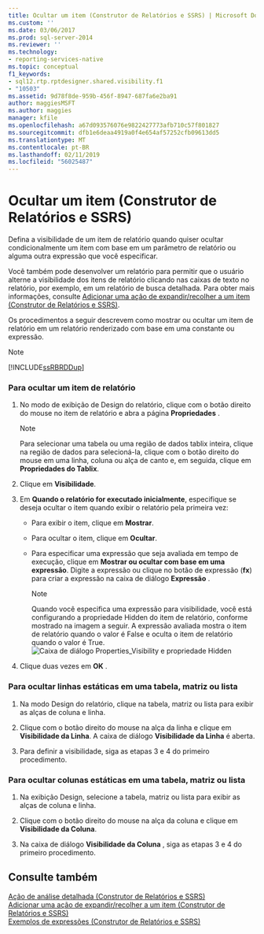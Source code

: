 ```yaml
---
title: Ocultar um item (Construtor de Relatórios e SSRS) | Microsoft Docs
ms.custom: ''
ms.date: 03/06/2017
ms.prod: sql-server-2014
ms.reviewer: ''
ms.technology:
- reporting-services-native
ms.topic: conceptual
f1_keywords:
- sql12.rtp.rptdesigner.shared.visibility.f1
- "10503"
ms.assetid: 9d78f8de-959b-456f-8947-687fa6e2ba91
author: maggiesMSFT
ms.author: maggies
manager: kfile
ms.openlocfilehash: a67d093576076e9822427773afb710c57f801827
ms.sourcegitcommit: dfb1e6deaa4919a0f4e654af57252cfb09613dd5
ms.translationtype: MT
ms.contentlocale: pt-BR
ms.lasthandoff: 02/11/2019
ms.locfileid: "56025487"
---
```

# <a name="hide-an-item-report-builder-and-ssrs"></a>Ocultar um item (Construtor de Relatórios e SSRS)
  Defina a visibilidade de um item de relatório quando quiser ocultar condicionalmente um item com base em um parâmetro de relatório ou alguma outra expressão que você especificar.  
  
 Você também pode desenvolver um relatório para permitir que o usuário alterne a visibilidade dos itens de relatório clicando nas caixas de texto no relatório, por exemplo, em um relatório de busca detalhada. Para obter mais informações, consulte [Adicionar uma ação de expandir/recolher a um item &#40;Construtor de Relatórios e SSRS&#41;](../report-design/add-an-expand-or-collapse-action-to-an-item-report-builder-and-ssrs.md).  
  
 Os procedimentos a seguir descrevem como mostrar ou ocultar um item de relatório em um relatório renderizado com base em uma constante ou expressão.  
  
> [!NOTE]  
>  [!INCLUDE[ssRBRDDup](../../includes/ssrbrddup-md.md)]  
  
### <a name="to-hide-a-report-item"></a>Para ocultar um item de relatório  
  
1.  No modo de exibição de Design do relatório, clique com o botão direito do mouse no item de relatório e abra a página **Propriedades** .  
  
    > [!NOTE]  
    >  Para selecionar uma tabela ou uma região de dados tablix inteira, clique na região de dados para selecioná-la, clique com o botão direito do mouse em uma linha, coluna ou alça de canto e, em seguida, clique em **Propriedades do Tablix**.  
  
2.  Clique em **Visibilidade**.  
  
3.  Em **Quando o relatório for executado inicialmente**, especifique se deseja ocultar o item quando exibir o relatório pela primeira vez:  
  
    -   Para exibir o item, clique em **Mostrar**.  
  
    -   Para ocultar o item, clique em **Ocultar**.  
  
    -   Para especificar uma expressão que seja avaliada em tempo de execução, clique em **Mostrar ou ocultar com base em uma expressão**. Digite a expressão ou clique no botão de expressão (**fx**) para criar a expressão na caixa de diálogo **Expressão** .  
  
        > [!NOTE]  
        >  Quando você especifica uma expressão para visibilidade, você está configurando a propriedade Hidden do item de relatório, conforme mostrado na imagem a seguir. A expressão avaliada mostra o item de relatório quando o valor é False e oculta o item de relatório quando o valor é True.   
        > ![Caixa de diálogo Properties_Visibility e propriedade Hidden](../media/hiddenproperty-propertiesvisibility.png "Caixa de diálogo Properties_Visibility e propriedade Hidden")  
  
4.  Clique duas vezes em **OK** .  
  
### <a name="to-hide-static-rows-in-a-table-matrix-or-list"></a>Para ocultar linhas estáticas em uma tabela, matriz ou lista  
  
1.  Na modo Design do relatório, clique na tabela, matriz ou lista para exibir as alças de coluna e linha.  
  
2.  Clique com o botão direito do mouse na alça da linha e clique em **Visibilidade da Linha**. A caixa de diálogo **Visibilidade da Linha** é aberta.  
  
3.  Para definir a visibilidade, siga as etapas 3 e 4 do primeiro procedimento.  
  
### <a name="to-hide-static-columns-in-a-table-matrix-or-list"></a>Para ocultar colunas estáticas em uma tabela, matriz ou lista  
  
1.  Na exibição Design, selecione a tabela, matriz ou lista para exibir as alças de coluna e linha.  
  
2.  Clique com o botão direito do mouse na alça da coluna e clique em **Visibilidade da Coluna**.  
  
3.  Na caixa de diálogo **Visibilidade da Coluna** , siga as etapas 3 e 4 do primeiro procedimento.  
  
## <a name="see-also"></a>Consulte também  
 [Ação de análise detalhada &#40;Construtor de Relatórios e SSRS&#41;](../report-design/drilldown-action-report-builder-and-ssrs.md)   
 [Adicionar uma ação de expandir/recolher a um item &#40;Construtor de Relatórios e SSRS&#41;](../report-design/add-an-expand-or-collapse-action-to-an-item-report-builder-and-ssrs.md)   
 [Exemplos de expressões &#40;Construtor de Relatórios e SSRS&#41;](../report-design/expression-examples-report-builder-and-ssrs.md)  
  
  
